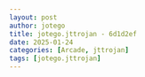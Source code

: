 ```yaml
---
layout: post
author: jotego
title: jotego.jttrojan - 6d1d2ef
date: 2025-01-24
categories: [Arcade, jttrojan]
tags: [jotego.jttrojan]
---
```


